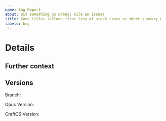 ```yaml
---
name: Bug Report
about: Did something go wrong? File an issue!
title: Good titles include first line of stack trace or short summary of problem
labels: bug
---
```

<!--- THIS IS A COMMENT. IT WILL NOT APPEAR IN THE FINAL ISSUE, DO NOT DELETE THESE. -->
# Details
<!--- Put a description of the bug here. (Ex. I crashed when running Opus.) -->
## Further context
<!--- Stack trace (surrounded in three backticks, ‘‘‘), supplementary media such as screenshots and video, etc -->
## Versions
Branch:

Opus Version: <!--- (Do NOT put Latest unless you are unsure) -->

CraftOS Version:
